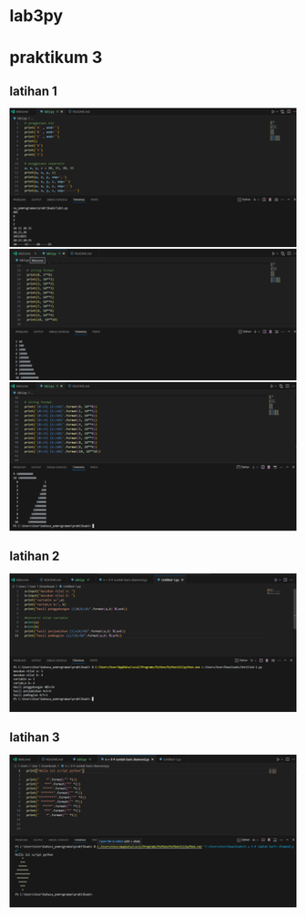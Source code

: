 # lab3py
# praktikum 3
## latihan 1
![gambar 1](screenshoot/latihan1.png)
![gambar 2](screenshoot/latihan1%20(2).png)
![gambar 3](screenshoot/latihan1%20(3).png)
## latihan 2
![gambar 1](screenshoot/latihan2.png)
## latihan 3
![gambar 1](screenshoot/latihan3.png)
